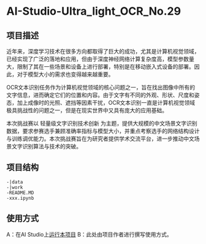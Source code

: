 # AI-Studio-Ultra_light_OCR_No.29

## 项目描述
近年来，深度学习技术在很多方向都取得了巨大的成功，尤其是计算机视觉领域，已经实现了广泛的落地和应用，但由于深度神经网络计算复杂度高，模型参数量大，限制了其在一些场景和设备上进行部署，特别是在移动嵌入式设备的部署。因此，对于模型大小的需求也变得越来越重要。

OCR文本识别任务作为计算机视觉领域的核心问题之一，旨在找出图像中所有的文字信息，进而确定它们的位置和内容。由于文字有不同的外观、形状、尺度和姿态，加上成像时的光照、遮挡等因素干扰，OCR文本识别一直是计算机视觉领域极具挑战性的问题之一，但是在现实世界中又具有庞大的应用基础。

本次挑战赛以 轻量级文字识别技术创新 为主题，提供大规模的中文场景文字识别数据，要求参赛选手兼顾准确率指标与模型大小，并重点考察选手的网络结构设计与训练调优能力。本次挑战赛旨在为研究者提供学术交流平台，进一步推动中文场景文字识别算法与技术的突破。

## 项目结构
```
-|data
-|work
-README.MD
-xxx.ipynb
```
## 使用方式
A：在AI Studio上[运行本项目](https://aistudio.baidu.com/aistudio/usercenter)
B：此处由项目作者进行撰写使用方式。
